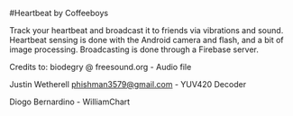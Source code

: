 #Heartbeat by Coffeeboys

Track your heartbeat and broadcast it to friends via vibrations and sound.
Heartbeat sensing is done with the Android camera and flash, and a bit of image processing.
Broadcasting is done through a Firebase server.










Credits to:
biodegry @ freesound.org - Audio file

Justin Wetherell <phishman3579@gmail.com> - YUV420 Decoder

Diogo Bernardino - WilliamChart
